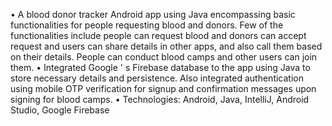 • A blood donor tracker Android app using Java encompassing basic functionalities for people requesting blood and
donors. Few of the functionalities include people can request blood and donors can accept request and users can share details in
other apps, and also call them based on their details. People can conduct blood camps and other users can join them.
• Integrated Google
'
s Firebase database to the app using Java to store necessary details and persistence. Also integrated
authentication using mobile OTP verification for signup and confirmation messages upon signing for blood camps.
• Technologies: Android, Java, IntelliJ, Android Studio, Google Firebase
